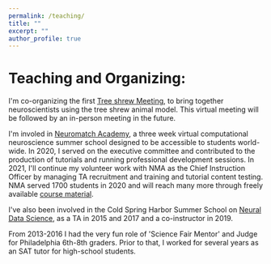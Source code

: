 ```yaml
---
permalink: /teaching/
title: ""
excerpt: ""
author_profile: true
---
```


# Teaching and Organizing:

I'm co-organizing the first [Tree shrew Meeting](https://mpfi.org/treeshrewmeeting/), to bring together neuroscientists using the tree shrew animal model. This virtual meeting will be followed by an in-person meeting in the future.

I'm involed in [Neuromatch Academy](https://www.neuromatchacademy.org/), a three week virtual computational neuroscience summer school designed to be accessible to students world-wide. In 2020, I served on the executive committee and contributed to the production of tutorials and running professional development sessions. In 2021, I'll continue my volunteer work with NMA as the Chief Instruction Officer by managing TA recruitment and training and tutorial content testing. NMA served 1700 students in 2020 and will reach many more through freely available [course material](https://www.neuromatchacademy.org/syllabus). 

I've also been involved in the Cold Spring Harbor Summer School on [Neural Data Science](https://meetings.cshl.edu/courses.aspx?course=c-neudata&year=19), as a TA in 2015 and 2017 and a co-instructor in 2019.

From 2013-2016 I had the very fun role of 'Science Fair Mentor' and Judge for Philadelphia 6th-8th graders. Prior to that, I worked for several years as an SAT tutor for high-school students.
